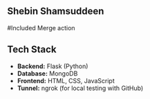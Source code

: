 ## Shebin Shamsuddeen

#Included Merge action

## Tech Stack

- **Backend:** Flask (Python)
- **Database:** MongoDB
- **Frontend:** HTML, CSS, JavaScript 
- **Tunnel:** ngrok (for local testing with GitHub)
